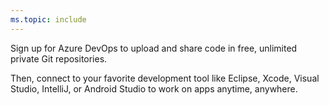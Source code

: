 ```yaml
---
ms.topic: include
---
```


Sign up for Azure DevOps to upload and share code in free, unlimited private Git repositories.

Then, connect to your favorite development tool like Eclipse, Xcode, Visual Studio, IntelliJ, or Android Studio to work on apps anytime, anywhere.